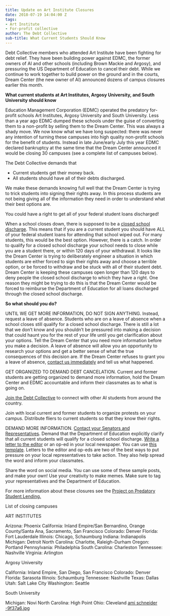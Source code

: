 ```yaml
---
title: Update on Art Institute Closures
date: 2018-07-19 14:04:00 Z
tags:
- Art Institute
- For-profit collective
author: The Debt Collective
sub-title: What Current Students Should Know
---
```


Debt Collective members who attended Art Institute have been fighting for debt relief. They have been building power against EDMC, the former owners of AI and other schools (including Brown Mackie and Argosy), and pressuring the US Department of Education to cancel their debt.  While we continue to work together to build power on the ground and in the courts, Dream Center (the new owner of AI) announced dozens of campus closures earlier this month.

**What current students at Art Institutes, Argosy University, and South University should know**

Education Management Corporation (EDMC) operated the predatory for-profit schools Art Institutes, Argosy University and South University. Less than a year ago EDMC dumped these schools under the guise of converting them to a non-profit by selling them to the Dream Center. This was always a shady move. We now know what we have long suspected: there was never any intention of turning these campuses into high quality non-profit schools for the benefit of students. Instead in late June/early July this year EDMC declared bankruptcy at the same time that the Dream Center announced it would be closing 30 campuses (see a complete list of campuses below).

The Debt Collective demands that

* Current students get their money back. 
* All students should have all of their debts discharged. 

We make these demands knowing full well that the Dream Center is trying to trick students into signing their rights away. In this process students are not being giving all of the information they need in order to understand what their best options are.

You could have a right to get all of your federal student loans discharged!

When a school closes down, there is supposed to be a [closed school discharge](https://studentaid.ed.gov/sa/repay-loans/forgiveness-cancellation/closed-school). This means that if you are a current student you should have ALL of your federal student loans for attending that school wiped out. For many students, this would be the best option. However, there is a catch. In order to qualify for a closed school discharge your school needs to close while you are a student there, or within 120 days of your withdrawal. It looks like the Dream Center is trying to deliberately engineer a situation in which students are either forced to sign their rights away and choose a terrible option, or be forced to withdraw and be stuck with all of their student debt. Dream Center is keeping these campuses open longer than 120 days to deny people the closed school discharge to which they have a right. One reason they might be trying to do this is that the Dream Center would be forced to reimburse the Department of Education for all loans discharged through the closed school discharge.

**So what should you do?**

UNTIL WE GET MORE INFORMATION, DO NOT SIGN ANYTHING. Instead, request a leave of absence. Students who are on a leave of absence when a school closes still qualify for a closed school discharge. There is still a lot that we don’t know and you shouldn’t be pressured into making a decision that could haunt you for the rest of your life until you get clarification about your options. Tell the Dream Center that you need more information before you make a decision. A leave of absence will allow you an opportunity to research your options and get a better sense of what the true consequences of this decision are. If the Dream Center refuses to grant you a leave of absence, [contact us immediately](https://debtcollective.org/contact) and tell us what happened.

GET ORGANIZED TO DEMAND DEBT CANCELATION. Current and former students are getting organized to demand more information, hold the Dream Center and EDMC accountable and inform their classmates as to what is going on.

[Join the Debt Collective](https://debtcollective.org/signup) to connect with other AI students from around the country.

Join with local current and former students to organize protests on your campus. Distribute fliers to current students so that they know their rights.

DEMAND MORE INFORMATION. [Contact your Senators and Representatives](https://www.govtrack.us/congress/members). Demand that the Department of Education explicitly clarify that all current students will qualify for a closed school discharge.
[Write a letter to the editor](https://docs.google.com/document/d/1gxXjnQXugyP6Ro_A1aFVerCJC4ht1j9VlnXRu4C2wLw/edit) or an op-ed in your local newspaper. You can use [this template](https://docs.google.com/document/d/12xPNrqT-7Jp76KTJLHkDNljCuu4hGJ1W9qGL2btEYpQ/edit). Letters to the editor and op-eds are two of the best ways to put pressure on your local representatives to take action. They also help spread the word and inform your classmates. 

Share the word on social media. You can use some of these sample posts, and make your own! Use your creativity to make memes. Make sure to tag your representatives and the Department of Education.

For more information about these closures see the [Project on Predatory Student Lending.](https://predatorystudentlending.org/updates/information-art-institutes-closures-bankruptcies-2/)


List of closing campuses

ART INSTITUTES

Arizona: Phoenix
California: Inland Empire/San Bernardino, Orange County/Santa Ana, Sacramento, San Francisco
Colorado: Denver
Florida: Fort Lauderdale
Illinois: Chicago, Schaumburg
Indiana: Indianapolis
Michigan: Detroit
North Carolina: Charlotte, Raleigh-Durham
Oregon: Portland
Pennsylvania: Philadelphia
South Carolina: Charleston
Tennessee: Nashville
Virginia: Arlington

Argosy University

California: Inland Empire, San Diego, San Francisco
Colorado: Denver
Florida: Sarasota
Illinois: Schaumburg
Tennessee: Nashville
Texas: Dallas
Utah: Salt Lake City
Washington: Seattle

South University

Michigan: Novi
North Carolina: High Point
Ohio: Cleveland
[ami schneider -9f37a6.jpg]()